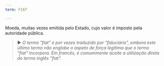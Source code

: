 ```yaml
---
term: FIAT

---
```

Moeda, muitas vezes emitida pelo Estado, cujo valor é imposto pela autoridade pública.

> ► *O termo "fiat" é por vezes traduzido por "fiduciário", embora este último termo não englobe o aspeto de força legítima que o termo "fiat" incorpora. Em francês, é comummente aceite a utilização direta do termo inglês "fiat".*